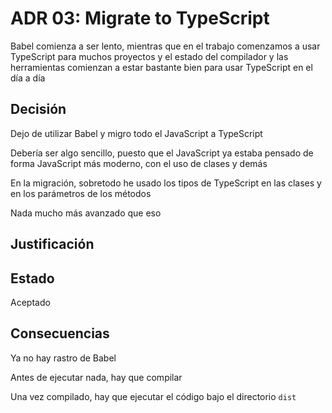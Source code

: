 # ADR 03: Migrate to TypeScript 

Babel comienza a ser lento, mientras que en el trabajo comenzamos a usar
TypeScript para muchos proyectos y el estado del compilador y las herramientas
comienzan a estar bastante bien para usar TypeScript en el día a día

## Decisión
 
Dejo de utilizar Babel y migro todo el JavaScript a TypeScript 

Debería ser algo sencillo, puesto que el JavaScript ya estaba pensado de forma
JavaScript más moderno, con el uso de clases y demás

En la migración, sobretodo he usado los tipos de TypeScript en las clases y en
los parámetros de los métodos

Nada mucho más avanzado que eso

## Justificación

## Estado

Aceptado

## Consecuencias

Ya no hay rastro de Babel

Antes de ejecutar nada, hay que compilar

Una vez compilado, hay que ejecutar el código bajo el directorio `dist`
